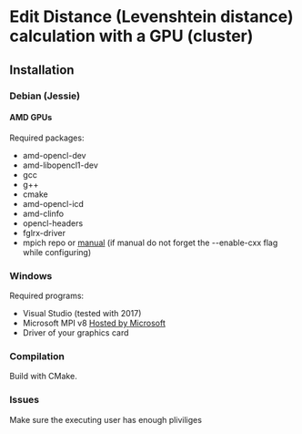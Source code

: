 # Edit Distance (Levenshtein distance) calculation with a GPU (cluster)

## Installation
### Debian (Jessie)
#### AMD GPUs
Required packages:
 * amd-opencl-dev
 * amd-libopencl1-dev
 * gcc
 * g++
 * cmake
 * amd-opencl-icd
 * amd-clinfo
 * opencl-headers
 * fglrx-driver
 * mpich repo or [manual](http://www.mpich.org/static/downloads/3.2/mpich-3.2-installguide.pdf) (if manual do not forget the --enable-cxx flag while configuring)

### Windows
Required programs:
 * Visual Studio (tested with 2017)
 * Microsoft MPI v8 [Hosted by Microsoft](https://www.microsoft.com/en-us/download/details.aspx?id=54607)
 * Driver of your graphics card

### Compilation
Build with CMake.

### Issues
Make sure the executing user has enough pliviliges
